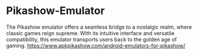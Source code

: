 # Pikashow-Emulator
The Pikashow emulator offers a seamless bridge to a nostalgic realm, where classic games reign supreme. With its intuitive interface and versatile compatibility, this emulator transports users back to the golden age of gaming. https://www.apkpikashow.com/android-emulators-for-pikashow/
